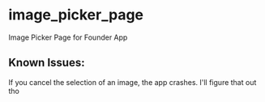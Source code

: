 # image_picker_page

Image Picker Page for Founder App

## Known Issues: 

If you cancel the selection of an image, the app crashes. I'll figure that out tho

